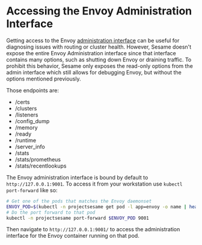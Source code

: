 # Accessing the Envoy Administration Interface

Getting access to the Envoy [administration interface][1] can be useful for diagnosing issues with routing or cluster health.
However, Sesame doesn't expose the entire Envoy Administration interface since that interface contains many options, such as shutting down Envoy or draining traffic.
To prohibit this behavior, Sesame only exposes the read-only options from the admin interface which still allows for debugging Envoy, but without the options mentioned previously. 

Those endpoints are:
  - /certs
  - /clusters
  - /listeners
  - /config_dump
  - /memory
  - /ready
  - /runtime
  - /server_info
  - /stats
  - /stats/prometheus
  - /stats/recentlookups

The Envoy administration interface is bound by default to `http://127.0.0.1:9001`.
To access it from your workstation use `kubectl port-forward` like so:

```sh
# Get one of the pods that matches the Envoy daemonset
ENVOY_POD=$(kubectl -n projectsesame get pod -l app=envoy -o name | head -1)
# Do the port forward to that pod
kubectl -n projectsesame port-forward $ENVOY_POD 9001
```

Then navigate to `http://127.0.0.1:9001/` to access the administration interface for the Envoy container running on that pod.

[1]: https://www.envoyproxy.io/docs/envoy/latest/operations/admin
